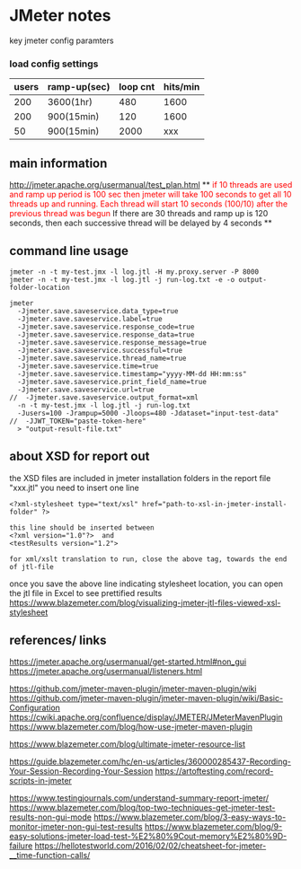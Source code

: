 # JMeter notes

key jmeter config paramters

### load config settings

| users | ramp-up(sec) | loop cnt | hits/min |
|-------|--------------|----------|----------|
|200 |3600(1hr) |480 |1600 |
|200 |900(15min) |120 |1600 |
|50 |900(15min) |2000 |xxx |


## main information
http://jmeter.apache.org/usermanual/test_plan.html
** <span style="color:red">if 10 threads are used
and ramp up period is 100 sec
then jmeter will take 100 seconds to get all 10 threads up and running.
Each thread will start 10 seconds (100/10) after the previous thread was begun</span>
If there are 30 threads and ramp up is 120 seconds, 
then each successive thread will be delayed by 4 seconds **



## command line usage

```
jmeter -n -t my-test.jmx -l log.jtl -H my.proxy.server -P 8000
jmeter -n -t my-test.jmx -l log.jtl -j run-log.txt -e -o output-folder-location

jmeter 
  -Jjmeter.save.saveservice.data_type=true 
  -Jjmeter.save.saveservice.label=true  
  -Jjmeter.save.saveservice.response_code=true 
  -Jjmeter.save.saveservice.response_data=true 
  -Jjmeter.save.saveservice.response_message=true 
  -Jjmeter.save.saveservice.successful=true 
  -Jjmeter.save.saveservice.thread_name=true  
  -Jjmeter.save.saveservice.time=true
  -Jjmeter.save.saveservice.timestamp="yyyy-MM-dd HH:mm:ss"
  -Jjmeter.save.saveservice.print_field_name=true
  -Jjmeter.save.saveservice.url=true
//  -Jjmeter.save.saveservice.output_format=xml 
  -n -t my-test.jmx -l log.jtl -j run-log.txt
  -Jusers=100 -Jrampup=5000 -Jloops=480 -Jdataset="input-test-data"
//  -JJWT_TOKEN="paste-token-here"
  > "output-result-file.txt" 
```

## about XSD for report out
the XSD files are included in jmeter installation folders
in the report file "xxx.jtl" you need to insert one line
```
<?xml-stylesheet type="text/xsl" href="path-to-xsl-in-jmeter-install-folder" ?>

this line should be inserted between
<?xml version="1.0"?>  and
<testResults version="1.2">

for xml/xslt translation to run, close the above tag, towards the end of jtl-file
```
once you save the above line indicating stylesheet location, you can open the jtl file in Excel to see prettified results
https://www.blazemeter.com/blog/visualizing-jmeter-jtl-files-viewed-xsl-stylesheet



## references/ links
https://jmeter.apache.org/usermanual/get-started.html#non_gui
https://jmeter.apache.org/usermanual/listeners.html

https://github.com/jmeter-maven-plugin/jmeter-maven-plugin/wiki
https://github.com/jmeter-maven-plugin/jmeter-maven-plugin/wiki/Basic-Configuration
https://cwiki.apache.org/confluence/display/JMETER/JMeterMavenPlugin
https://www.blazemeter.com/blog/how-use-jmeter-maven-plugin

https://www.blazemeter.com/blog/ultimate-jmeter-resource-list

https://guide.blazemeter.com/hc/en-us/articles/360000285437-Recording-Your-Session-Recording-Your-Session
https://artoftesting.com/record-scripts-in-jmeter

https://www.testingjournals.com/understand-summary-report-jmeter/
https://www.blazemeter.com/blog/top-two-techniques-get-jmeter-test-results-non-gui-mode
https://www.blazemeter.com/blog/3-easy-ways-to-monitor-jmeter-non-gui-test-results
https://www.blazemeter.com/blog/9-easy-solutions-jmeter-load-test-%E2%80%9Cout-memory%E2%80%9D-failure
https://hellotestworld.com/2016/02/02/cheatsheet-for-jmeter-__time-function-calls/


